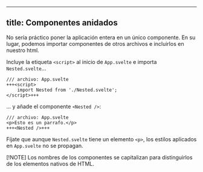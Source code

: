 <!-- ---
title: Nested components
--- -->
---
title: Componentes anidados
---

<!-- It would be impractical to put your entire app in a single component. Instead, we can import components from other files and include them in our markup. -->
No sería práctico poner la aplicación entera en un único componente. En su lugar, podemos importar componentes de otros archivos e incluirlos en nuestro html.

<!-- Add a `<script>` tag to the top of `App.svelte` that imports `Nested.svelte`... -->
Incluye la etiqueta `<script>` al inicio de `App.svelte` e importa `Nested.svelte`...

<!-- ```svelte
/// file: App.svelte
+++<script>
    import Nested from './Nested.svelte';
</script>+++
``` -->
```svelte
/// archivo: App.svelte
+++<script>
    import Nested from './Nested.svelte';
</script>+++
```

<!-- ...and include a `<Nested />` component: -->
... y añade el componente `<Nested />`:

<!-- ```svelte
/// file: App.svelte
<p>This is a paragraph.</p>
+++<Nested />+++
``` -->
```svelte
/// archivo: App.svelte
<p>Esto es un parrafo.</p>
+++<Nested />+++
```

<!-- Notice that even though `Nested.svelte` has a `<p>` element, the styles from `App.svelte` don't leak in. -->
Fíjate que aunque `Nested.svelte` tiene un elemento `<p>`, los estilos aplicados en `App.svelte` no se propagan.

<!-- > [!NOTE] Component names are capitalised, to distinguish them from HTML elements. -->
[!NOTE] Los nombres de los componentes se capitalizan para distinguirlos de los elementos nativos de HTML.